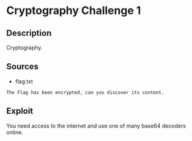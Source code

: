 # Cryptography Challenge 1

## Description

Cryptography.

## Sources

- flag.txt


```
The Flag has been encrypted, can you discover its content.
```


## Exploit

You need access to the internet and use one of many base64 decoders online.